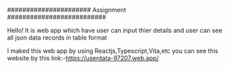 ###################### Assignment ##########################

Hello! It is web app which have user can input thier details and user can see all json data records in table format

I maked this web app by using Reactjs,Typescript,Vita,etc
you can see this website by this link:-https://userdata-97207.web.app/
